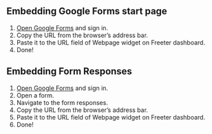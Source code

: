## Embedding Google Forms start page

1. <a href="{{ curItem.homeUrl|e }}" rel="noopener noreferrer" target="_blank">Open Google Forms</a> and sign in.
2. Copy the URL from the browser’s address bar.
3. Paste it to the URL field of Webpage widget on Freeter dashboard.
4. Done!

## Embedding Form Responses

1. <a href="{{ curItem.homeUrl|e }}" rel="noopener noreferrer" target="_blank">Open Google Forms</a> and sign in.
2. Open a form.
3. Navigate to the form responses.
4. Copy the URL from the browser’s address bar.
5. Paste it to the URL field of Webpage widget on Freeter dashboard.
6. Done!
